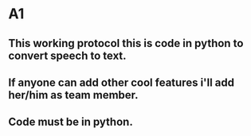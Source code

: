 # A1

## This working protocol this is code in python to convert speech to text. 

## If anyone can add other cool features i'll add her/him as team member.

## Code must be in python.

